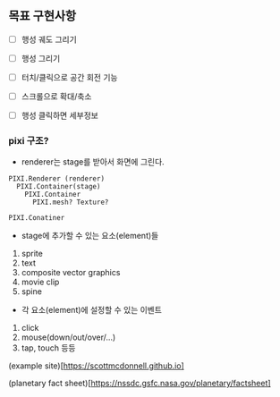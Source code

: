 ## 목표 구현사항
- [ ] 행성 궤도 그리기
- [ ] 행성 그리기
- [ ] 터치/클릭으로 공간 회전 기능
- [ ] 스크롤으로 확대/축소
- [ ] 행성 클릭하면 세부정보







### pixi 구조?


- renderer는 stage를 받아서 화면에 그린다.
```
PIXI.Renderer (renderer)
  PIXI.Container(stage)
    PIXI.Container
      PIXI.mesh? Texture?

PIXI.Conatiner

```




- stage에 추가할 수 있는 요소(element)들
1. sprite
2. text
3. composite vector graphics
4. movie clip
5. spine

- 각 요소(element)에 설정할 수 있는 이벤트
1. click
2. mouse(down/out/over/...)
3. tap, touch 등등


(example site)[https://scottmcdonnell.github.io]



(planetary fact sheet)[https://nssdc.gsfc.nasa.gov/planetary/factsheet]
